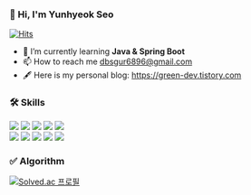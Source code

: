 ### 👋 Hi, I'm Yunhyeok Seo
[![Hits](https://hits.seeyoufarm.com/api/count/incr/badge.svg?url=https%3A%2F%2Fgithub.com%2Fsyh24&count_bg=%2379C83D&title_bg=%23555555&icon=&icon_color=%23E7E7E7&title=hits&edge_flat=false)](https://hits.seeyoufarm.com)
- 🌱 I’m currently learning **Java & Spring Boot**
- 📫 How to reach me dbsgur6896@gmail.com
- 🖋 Here is my personal blog: https://green-dev.tistory.com
<div>
    <h3> 🛠️ Skills </h3>
    <img src="https://img.shields.io/badge/Java -E38836?style=flat&logo=openJdk&logoColor=white">
    <img src="https://img.shields.io/badge/MySQL -08668E?style=flat&logo=mysql&logoColor=white">
    <img src="https://img.shields.io/badge/Spring-00A109?style=flat&logo=spring&logoColor=white">
    <img src="https://img.shields.io/badge/Spring Boot 3.2-00A109?style=flat&logo=springBoot&logoColor=white">
    <img src="https://img.shields.io/badge/JPA-BAAE85?style=flat&logo=hibernate&logoColor=white">
    <br>
    <img src="https://img.shields.io/badge/Docker-2684ff?style=flat&logo=docker&logoColor=white">
    <img src="https://img.shields.io/badge/AWS -E38836?style=flat&logo=aws&logoColor=white">
    <img src="https://img.shields.io/badge/Git-F5512F?style=flat&logo=git&logoColor=white">
    <img src="https://img.shields.io/badge/Notion-000000?style=flat&logo=notion&logoColor=white">
    <img src="https://img.shields.io/badge/Jira-2684ff?style=flat&logo=jira&logoColor=white">
</div>

<div>
    <h3> ✅ Algorithm </h3>
  <p align=> 
  </p>
  
  [![Solved.ac 프로필](http://mazassumnida.wtf/api/v2/generate_badge?boj=dbsgur6896)](https://solved.ac/dbsgur6896)
</div>
